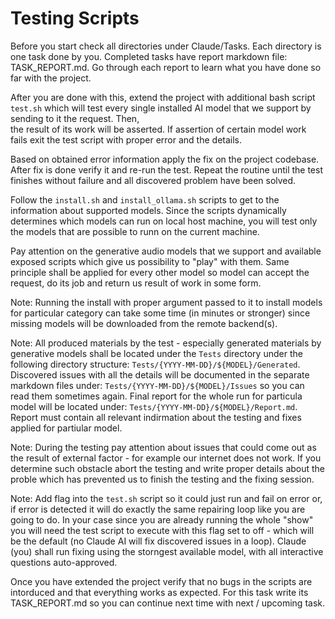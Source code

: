 # Testing Scripts

Before you start check all directories under Claude/Tasks. Each directory is one task done by you.
Completed tasks have report markdown file: TASK_REPORT.md. Go through each report to learn what you have done so far with the project.

After you are done with this, extend the project with additional bash script `test.sh` which will test every single installed AI model that we support by sending to it the request. Then,  
the result of its work will be asserted. If assertion of certain model work fails exit the test script with proper error and the details.

Based on obtained error information apply the fix on the project codebase. After fix is done verify it and re-run the test.
Repeat the routine until the test finishes without failure and all discovered problem have been solved.

Follow the `install.sh` and `install_ollama.sh` scripts to get to the information about supported models.
Since the scripts dynamically determines which models can run on local host machine, you will test only the models that are possible to runn on the current machine.

Pay attention on the generative audio models that we support and available exposed scripts which give us possibility to "play" with them.
Same principle shall be applied for every other model so model can accept the request, do its job and return us result of work in some form.

Note: Running the install with proper argument passed to it to install models for particular category can take some time (in minutes or stronger) since missing models will be downloaded from 
the remote backend(s).

Note: All produced materials by the test - especially generated materials by generative models shall be located under the `Tests` directory under the following directory structure:
`Tests/{YYYY-MM-DD}/${MODEL}/Generated`. Discovered issues with all the details will be documented in the separate markdown files under: `Tests/{YYYY-MM-DD}/${MODEL}/Issues` so you can read them sometimes again.
Final report for the whole run for particula model will be located under: `Tests/{YYYY-MM-DD}/${MODEL}/Report.md`. Report must contain all relevant indirmation about the testing and fixes applied for partiular model.

Note: During the testing pay attention about issues that could come out as the result of external factor - for example our internet does not work.
If you determine such obstacle abort the testing and write proper details about the proble which has prevented us to finish the testing and the fixing session.

Note: Add flag into the `test.sh` script so it could just run and fail on error or, if error is detected it will do exactly the same repairing loop like you are going to do.
In your case since you are already running the whole "show" you will need the test script to execute with this flag set to off - which will be the default (no Claude AI will fix discovered issues in a loop).
Claude (you) shall run fixing using the storngest available model, with all interactive questions auto-approved.

Once you have extended the project verify that no bugs in the scripts are intorduced and that everything works as expected.
For this task write its TASK_REPORT.md so you can continue next time with next / upcoming task.
